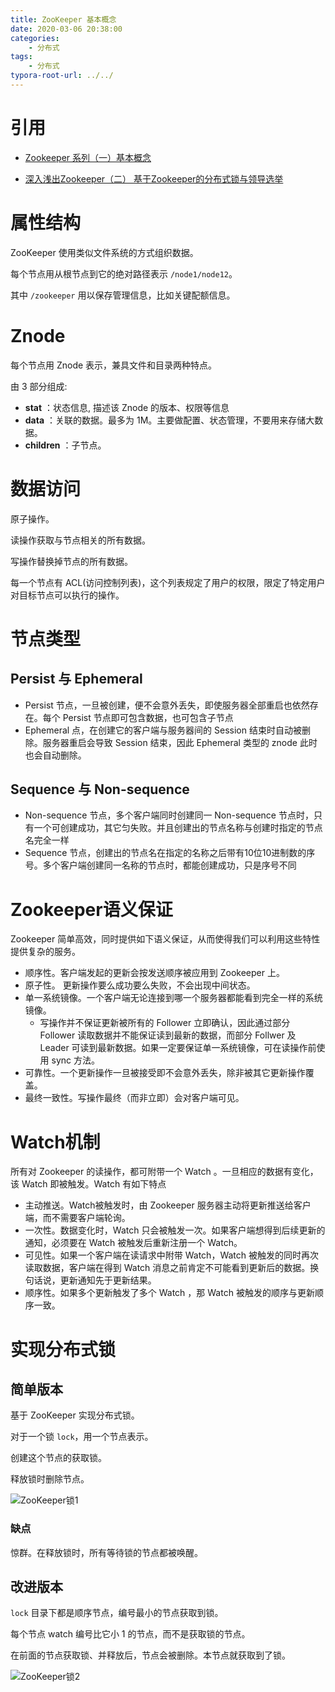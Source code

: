 ```yaml
---
title: ZooKeeper 基本概念
date: 2020-03-06 20:38:00
categories:
	- 分布式
tags:
	- 分布式
typora-root-url: ../../
---
```


# 引用

- [Zookeeper 系列（一）基本概念](https://www.cnblogs.com/binarylei/p/8721126.html)

- [深入浅出Zookeeper（二） 基于Zookeeper的分布式锁与领导选举](http://www.jasongj.com/zookeeper/distributedlock/)

# 属性结构

ZooKeeper 使用类似文件系统的方式组织数据。

每个节点用从根节点到它的绝对路径表示 `/node1/node12`。

其中 `/zookeeper` 用以保存管理信息，比如关键配额信息。

# Znode

每个节点用 Znode 表示，兼具文件和目录两种特点。

由 3 部分组成:

- **stat** ：状态信息, 描述该 Znode 的版本、权限等信息
- **data** ：关联的数据。最多为 1M。主要做配置、状态管理，不要用来存储大数据。
- **children** ：子节点。

# 数据访问

原子操作。

读操作获取与节点相关的所有数据。

写操作替换掉节点的所有数据。

每一个节点有 ACL(访问控制列表)，这个列表规定了用户的权限，限定了特定用户对目标节点可以执行的操作。

# 节点类型

## Persist 与 Ephemeral

- Persist 节点，一旦被创建，便不会意外丢失，即使服务器全部重启也依然存在。每个 Persist 节点即可包含数据，也可包含子节点
- Ephemeral 点，在创建它的客户端与服务器间的 Session 结束时自动被删除。服务器重启会导致 Session 结束，因此 Ephemeral 类型的 znode 此时也会自动删除。

## Sequence 与 Non-sequence
  - Non-sequence 节点，多个客户端同时创建同一 Non-sequence 节点时，只有一个可创建成功，其它匀失败。并且创建出的节点名称与创建时指定的节点名完全一样
  - Sequence 节点，创建出的节点名在指定的名称之后带有10位10进制数的序号。多个客户端创建同一名称的节点时，都能创建成功，只是序号不同

# Zookeeper语义保证

Zookeeper 简单高效，同时提供如下语义保证，从而使得我们可以利用这些特性提供复杂的服务。

- 顺序性。客户端发起的更新会按发送顺序被应用到 Zookeeper 上。
- 原子性。 更新操作要么成功要么失败，不会出现中间状态。
- 单一系统镜像。一个客户端无论连接到哪一个服务器都能看到完全一样的系统镜像。
  - 写操作并不保证更新被所有的 Follower 立即确认，因此通过部分 Follower 读取数据并不能保证读到最新的数据，而部分 Follwer 及 Leader 可读到最新数据。如果一定要保证单一系统镜像，可在读操作前使用 sync 方法。
- 可靠性。一个更新操作一旦被接受即不会意外丢失，除非被其它更新操作覆盖。
- 最终一致性。写操作最终（而非立即）会对客户端可见。

# Watch机制

所有对 Zookeeper 的读操作，都可附带一个 Watch 。一旦相应的数据有变化，该 Watch 即被触发。Watch 有如下特点

- 主动推送。Watch被触发时，由 Zookeeper 服务器主动将更新推送给客户端，而不需要客户端轮询。
- 一次性。数据变化时，Watch 只会被触发一次。如果客户端想得到后续更新的通知，必须要在 Watch 被触发后重新注册一个 Watch。
- 可见性。如果一个客户端在读请求中附带 Watch，Watch 被触发的同时再次读取数据，客户端在得到 Watch 消息之前肯定不可能看到更新后的数据。换句话说，更新通知先于更新结果。
- 顺序性。如果多个更新触发了多个 Watch ，那 Watch 被触发的顺序与更新顺序一致。

# 实现分布式锁

## 简单版本

基于 ZooKeeper 实现分布式锁。

对于一个锁 `lock`，用一个节点表示。

创建这个节点的获取锁。

释放锁时删除节点。

![ZooKeeper锁1](/images/ZooKeeper锁1.svg)

### 缺点

惊群。在释放锁时，所有等待锁的节点都被唤醒。

## 改进版本

`lock` 目录下都是顺序节点，编号最小的节点获取到锁。

每个节点 watch 编号比它小 1 的节点，而不是获取锁的节点。

在前面的节点获取锁、并释放后，节点会被删除。本节点就获取到了锁。

![ZooKeeper锁2](/images/ZooKeeper锁2.svg)